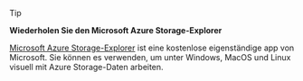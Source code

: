 > [!TIP]
> 
> **Wiederholen Sie den Microsoft Azure Storage-Explorer**
> 
> [Microsoft Azure Storage-Explorer](/azure/vs-azure-tools-storage-manage-with-storage-explorer) ist eine kostenlose eigenständige app von Microsoft. Sie können es verwenden, um unter Windows, MacOS und Linux visuell mit Azure Storage-Daten arbeiten.
> 
> 


